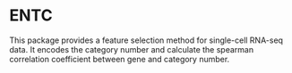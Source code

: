 # ENTC
This package provides a feature selection method for single-cell RNA-seq data. It encodes the category number and calculate the spearman 
correlation coefficient between gene and category number. 
